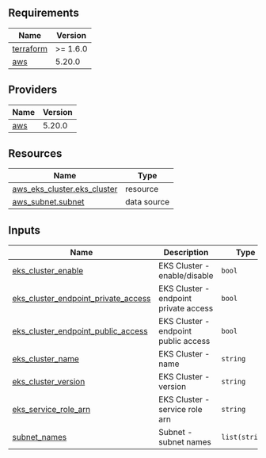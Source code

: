 <!-- BEGIN_TF_DOCS -->
## Requirements

| Name | Version |
|------|---------|
| <a name="requirement_terraform"></a> [terraform](#requirement\_terraform) | >= 1.6.0 |
| <a name="requirement_aws"></a> [aws](#requirement\_aws) | 5.20.0 |

## Providers

| Name | Version |
|------|---------|
| <a name="provider_aws"></a> [aws](#provider\_aws) | 5.20.0 |

## Resources

| Name | Type |
|------|------|
| [aws_eks_cluster.eks_cluster](https://registry.terraform.io/providers/hashicorp/aws/5.20.0/docs/resources/eks_cluster) | resource |
| [aws_subnet.subnet](https://registry.terraform.io/providers/hashicorp/aws/5.20.0/docs/data-sources/subnet) | data source |

## Inputs

| Name | Description | Type | Default | Required |
|------|-------------|------|---------|:--------:|
| <a name="input_eks_cluster_enable"></a> [eks\_cluster\_enable](#input\_eks\_cluster\_enable) | EKS Cluster - enable/disable | `bool` | n/a | yes |
| <a name="input_eks_cluster_endpoint_private_access"></a> [eks\_cluster\_endpoint\_private\_access](#input\_eks\_cluster\_endpoint\_private\_access) | EKS Cluster - endpoint private access | `bool` | n/a | yes |
| <a name="input_eks_cluster_endpoint_public_access"></a> [eks\_cluster\_endpoint\_public\_access](#input\_eks\_cluster\_endpoint\_public\_access) | EKS Cluster - endpoint public access | `bool` | n/a | yes |
| <a name="input_eks_cluster_name"></a> [eks\_cluster\_name](#input\_eks\_cluster\_name) | EKS Cluster - name | `string` | n/a | yes |
| <a name="input_eks_cluster_version"></a> [eks\_cluster\_version](#input\_eks\_cluster\_version) | EKS Cluster - version | `string` | n/a | yes |
| <a name="input_eks_service_role_arn"></a> [eks\_service\_role\_arn](#input\_eks\_service\_role\_arn) | EKS Cluster - service role arn | `string` | n/a | yes |
| <a name="input_subnet_names"></a> [subnet\_names](#input\_subnet\_names) | Subnet - subnet names | `list(string)` | n/a | yes |
<!-- END_TF_DOCS -->
